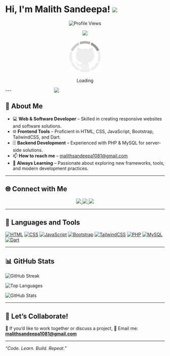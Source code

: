 # Hi, I'm Malith Sandeepa! <img src="https://media.giphy.com/media/hvRJCLFzcasrR4ia7z/giphy.gif" width="35" />

<p align="center">
  <img src="https://komarev.com/ghpvc/?username=AngelRogue&label=Profile%20views&color=0e75b6&style=flat" alt="Profile Views" />
</p>

<p align="center">
  <a href="https://github.com/DenverCoder1/readme-typing-svg">
    <img src="https://readme-typing-svg.herokuapp.com?font=Time+New+Roman&color=cyan&size=25&center=true&vCenter=true&width=600&height=100&lines=Welcome+to+My+GitHub+Profile;Web+Developer;Software+Developer;Always+Learning+New+Technologies">
  </a>
</p>

<div align="center">
 <img src="https://raw.githubusercontent.com/AhmedFathyDev/AhmedFathyDev/main/GitHub.gif" alt="GitHub Octocat Logo" height="100"> <p>Loading</p> </div>
  <img align="right" src="https://github.com/7oSkaaa/7oSkaaa/blob/main/Images/Right_Side.gif?raw=true" width = 350px>
---

## 🚀 About Me
- 💻 **Web & Software Developer** – Skilled in creating responsive websites and software solutions.
- 🌐 **Frontend Tools** – Proficient in HTML, CSS, JavaScript, Bootstrap, TailwindCSS, and Dart.
- 🗄️ **Backend Development** – Experienced with PHP & MySQL for server-side solutions.
- 📫 **How to reach me** – <malithsandeepa1081@gmail.com>
- 🚀 **Always Learning** – Passionate about exploring new frameworks, tools, and modern development practices.

---

## 🌐 Connect with Me
<p align="center">
  <a href="https://linkedin.com/in/malith-sandeepa" target="_blank">
    <img src="https://skillicons.dev/icons?i=linkedin" />
  </a>
  <a href="https://www.facebook.com/profile.php?id=100071177107363" target="_blank">
    <img src="https://skillicons.dev/icons?i=facebook" />
  </a>
  <a href="https://www.instagram.com/malithsandeepa.2003/" target="_blank">
    <img src="https://skillicons.dev/icons?i=instagram" />
  </a>
</p>

---

## 🚀 Languages and Tools

[![HTML](https://skillicons.dev/icons?i=html)](https://en.wikipedia.org/wiki/HTML)
[![CSS](https://skillicons.dev/icons?i=css)](https://en.wikipedia.org/wiki/CSS)
[![JavaScript](https://skillicons.dev/icons?i=js)](https://developer.mozilla.org/en-US/docs/Web/JavaScript)
[![Bootstrap](https://skillicons.dev/icons?i=bootstrap)](https://getbootstrap.com/)
[![TailwindCSS](https://skillicons.dev/icons?i=tailwind)](https://tailwindcss.com/)
[![PHP](https://skillicons.dev/icons?i=php)](https://www.php.net/)
[![MySQL](https://skillicons.dev/icons?i=mysql)](https://www.mysql.com/)
[![Dart](https://skillicons.dev/icons?i=dart)](https://dart.dev/)

---

## 📊 GitHub Stats

![GitHub Streak](https://github-readme-streak-stats.herokuapp.com/?user=AngelRogue&theme=tokyonight)

![Top Languages](https://github-readme-stats.vercel.app/api/top-langs?username=AngelRogue&show_icons=true&locale=en&layout=compact&theme=tokyonight)

![GitHub Stats](https://github-readme-stats.vercel.app/api?username=AngelRogue&show_icons=true&theme=tokyonight)

---

## 🤝 Let’s Collaborate!
💬 If you’d like to work together or discuss a project,
📧 Email me: **malithsandeepa1081@gmail.com**

---

*“Code. Learn. Build. Repeat.”*
